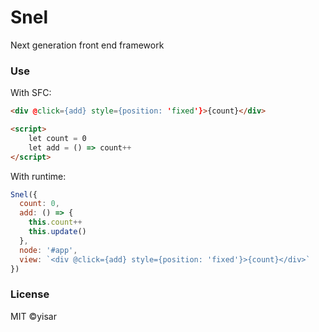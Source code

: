 # Snel

Next generation front end framework

### Use

With SFC:

```html
<div @click={add} style={position: 'fixed'}>{count}</div>

<script>
    let count = 0
    let add = () => count++
</script>
```

With runtime:

```js
Snel({
  count: 0,
  add: () => {
    this.count++
    this.update()
  },
  node: '#app',
  view: `<div @click={add} style={position: 'fixed'}>{count}</div>`
})
```

### License

MIT ©yisar
